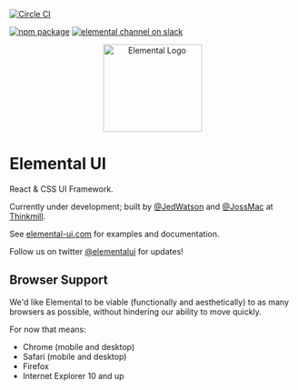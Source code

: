 [![Circle CI](https://img.shields.io/circleci/project/elementalui/elemental.svg)](https://circleci.com/gh/elementalui/elemental)


[![npm package](https://img.shields.io/npm/v/elemental.svg?style=flat)](https://www.npmjs.org/package/elemental)
[![elemental channel on slack](https://img.shields.io/badge/slack-elemental@reactiflux-61DAFB.svg?style=flat)](http://www.reactiflux.com)

<p align="center">
	<img src="http://elemental-ui.com/images/elemental-logo-paths.svg" width="174" height="154" alt="Elemental Logo" />
</p>

# Elemental UI

React & CSS UI Framework.

Currently under development; built by [@JedWatson](https://github.com/JedWatson) and [@JossMac](https://github.com/JossMac) at [Thinkmill](http://www.thinkmill.com.au).

See [elemental-ui.com](http://elemental-ui.com) for examples and documentation.

Follow us on twitter [@elementalui](https://twitter.com/elementalui) for updates!

## Browser Support

We'd like Elemental to be viable (functionally and aesthetically) to as many browsers as possible, without hindering our ability to move quickly.

For now that means:

- Chrome (mobile and desktop)
- Safari (mobile and desktop)
- Firefox
- Internet Explorer 10 and up
